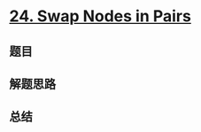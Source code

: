 # [24. Swap Nodes in Pairs](https://leetcode.com/problems/swap-nodes-in-pairs/)

## 题目


## 解题思路


## 总结


